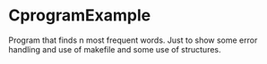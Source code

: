 # CprogramExample
Program that finds n most frequent words. Just to show some error handling and use of makefile and some use of structures.
